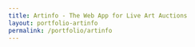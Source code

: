 ```yaml
---
title: Artinfo - The Web App for Live Art Auctions
layout: portfolio-artinfo
permalink: /portfolio/artinfo
---
```

